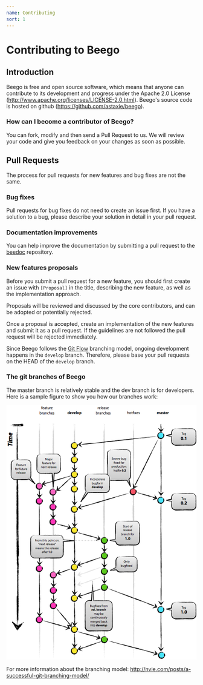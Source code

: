 ```yaml
---
name: Contributing
sort: 1
---
```


# Contributing to Beego

## Introduction

Beego is free and open source software, which means that anyone can contribute
to its development and progress under the Apache 2.0 License (http://www.apache.org/licenses/LICENSE-2.0.html). Beego's source code is hosted on github
(https://github.com/astaxie/beego).

### How can I become a contributor of Beego?

You can fork, modify and then send a Pull Request to us.
We will review your code and give you feedback on your changes as soon as possible.

## Pull Requests

The process for pull requests for new features and bug fixes are not the same.

### Bug fixes

Pull requests for bug fixes do not need to create an issue first. If you have a
solution to a bug, please describe your solution in detail in your pull request.

### Documentation improvements

You can help improve the documentation by submitting a pull request to the
[beedoc](https://github.com/beego/beedoc) repository.

### New features proposals

Before you submit a pull request for a new feature, you should first create an
issue with `[Proposal]` in the title, describing the new feature, as well as the
implementation approach.

Proposals will be reviewed and discussed by the core contributors, and can be
adopted or potentially rejected.

Once a proposal is accepted, create an implementation of the new features and
submit it as a pull request. If the guidelines are not followed the pull
request will be rejected immediately.

Since Beego follows the [Git Flow](http://nvie.com/posts/a-successful-git-branching-model/)
branching model, ongoing development happens in the `develop` branch. Therefore,
please base your pull requests on the HEAD of the `develop` branch.


### The git branches of Beego

The master branch is relatively stable and the dev branch is for developers. Here is a
sample figure to show you how our branches work:

![](../images/git-branch-1.png)

For more information about the branching model: http://nvie.com/posts/a-successful-git-branching-model/
